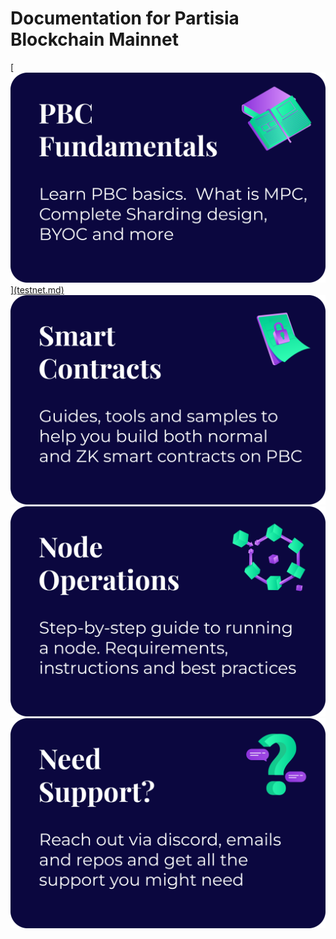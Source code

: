 # Documentation for Partisia Blockchain Mainnet

<a href="">
    [<img src="assets/Categories/PBC%20Fundametals.png" alt="PBC Fundamentals" class="front-page-pictures front-page-pictures-left" />](testnet.md)
</a>

<a href="">
    <img src="assets/Categories/Smart%20Contracts.png"
        alt="Smart Contracts"
        class="front-page-pictures front-page-pictures-right" />
</a>
<a href="">
    <img src="assets/Categories/Node%20Operations.png"
        alt="Node Operations"
        class="front-page-pictures front-page-pictures-left" />
</a>
<a href="">
    <img src="assets/Categories/Need%20Support.png"
        alt="Need support?"
        class="front-page-pictures front-page-pictures-right" />
</a>
